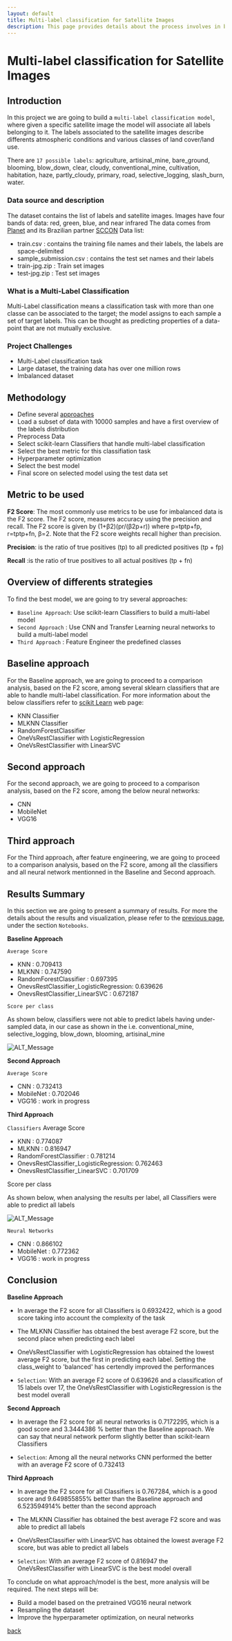 ```yaml
---
layout: default
title: Multi-label classification for Satellite Images
description: This page provides details about the process involves in building a Multi-Label Classifier for satellite images
---
```

# Multi-label classification for Satellite Images

## Introduction
In this project we are going to build a `multi-label classification model`, where given a specific satellite image the model will associate all labels belonging to it. The labels associated to the satellite images describe differents atmospheric conditions and various classes of land cover/land use. 

There are `17 possible labels`: agriculture, artisinal_mine, bare_ground, blooming, blow_down, clear, cloudy, conventional_mine, cultivation, habitation, haze, partly_cloudy, primary, road, selective_logging, slash_burn, water.

### Data source and description
The dataset contains the list of labels and satellite images. Images have four bands of data: red, green, blue, and near infrared
The data comes from [Planet](https://www.planet.com/) and its Brazilian partner [SCCON](https://www.sccon.com.br/)
Data list:
-  train.csv             : contains the training file names and their labels, the labels are space-delimited
-  sample_submission.csv : contains the test set names and their labels
-  train-jpg.zip         : Train set images
-  test-jpg.zip          : Test set images

### What is a Multi-Label Classification
Multi-Label classification means a classification task with more than one classe can be associated to the target;  the model assigns to each sample a set of target labels. This can be thought as predicting properties of a data-point that are not mutually exclusive.

### Project Challenges
- Multi-Label classification task
- Large dataset, the training data has over one million rows 
- Imbalanced dataset

## Methodology 
-  Define several [approaches](#Overview-of-differents-strategies)
-  Load a subset of data with 10000 samples and have a first overview of the labels distribution
-  Preprocess Data
-  Select scikit-learn Classifiers that handle multi-label classification
-  Select the best metric for this classifiation task
-  Hyperparameter optimization
-  Select the best model
-  Final score on selected model using the test data set

## Metric to be used
**F2 Score**: The most commonly use metrics to be use for imbalanced data is the F2 score. The F2 score, measures accuracy using the precision and recall. The F2 score is given by (1+β2)(pr/(β2p+r))  where  p=tptp+fp,  r=tptp+fn, β=2. Note that the F2 score weights recall higher than precision.

**Precision**: is the ratio of true positives (tp) to all predicted positives (tp + fp)

**Recall**   :is the ratio of true positives to all actual positives (tp + fn)

## Overview of differents strategies
To find the best model, we are going to try several approaches:
* `Baseline Approach`: Use scikit-learn Classifiers to build a multi-label model 
* `Second Approach`  : Use CNN and Transfer Learning neural networks to build a multi-label model 
* `Third Approach`   : Feature Engineer the predefined classes

## Baseline approach
For the Baseline approach, we are going to proceed to a comparison analysis, based on the F2 score, among several sklearn classifiers that are able to handle multi-label classification. For more information about the below classifiers refer to [scikit Learn](https://scikit-learn.org/stable/modules/multiclass.html) web page:
  - KNN Classifier
  - MLKNN Classifier
  - RandomForestClassifier
  - OneVsRestClassifier with LogisticRegression
  - OneVsRestClassifier with LinearSVC
  
## Second approach
For the second approach, we are going to proceed to a comparison analysis, based on the F2 score, among the below neural networks:
- CNN
- MobileNet
- VGG16

## Third approach
For the Third approach, after feature engineering, we are going to proceed to a comparison analysis, based on the F2 score, among all the classifiers and all neural network mentionned in the Baseline and Second approach.

## Results Summary
In this section we are going to present a summary of results. For more the details about the results and visualization, please refer to the [previous page](https://brunildacity01.github.io/MyProjects/#my-upcoming-project), under the section `Notebooks`.

**Baseline Approach** 

`Average Score`
- KNN                                   : 0.709413
- MLKNN                                 : 0.747590
- RandomForestClassifier                : 0.697395
- OnevsRestClassifier_LogisticRegression: 0.639626
- OnevsRestClassifier_LinearSVC         : 0.672187

`Score per class`

As shown below, classifiers were not able to predict labels having under-sampled data, in our case as shown in the i.e. conventional_mine, selective_logging, blow_down, blooming, artisinal_mine

![ALT_Message](https://github.com/brunildacity01/MyProjects/blob/master/Images/Results_PerLabelBaseline.png)

**Second Approach**

`Average Score`
- CNN                                   : 0.732413
- MobileNet                             : 0.702046
- VGG16                                 : work in progress

**Third Approach**

`Classifiers`
Average Score
- KNN                                   : 0.774087
- MLKNN                                 : 0.816947
- RandomForestClassifier                : 0.781214
- OnevsRestClassifier_LogisticRegression: 0.762463
- OnevsRestClassifier_LinearSVC         : 0.701709

Score per class

As shown below, when analysing the results per label, all Classifiers were able to predict all labels

![ALT_Message](https://github.com/brunildacity01/MyProjects/blob/master/Images/Results_PerLabelThird.png)

`Neural Networks`

- CNN                                   : 0.866102
- MobileNet                             : 0.772362
- VGG16                                 : work in progress

## Conclusion
**Baseline Approach** 
- In average the F2 score for all Classifiers is 0.6932422, which is a good score taking into account the complexity of the task
- The MLKNN Classifier has obtained the best average F2 score, but the second place when predicting each label  
- OneVsRestClassifier with LogisticRegression has obtained the lowest average F2 score, but the first in predicting each label. Setting the class_weight to 'balanced' has certendly improved the performances

- `Selection`: With an average F2 score of 0.639626 and a classification of 15 labels over 17, the OneVsRestClassifier with LogisticRegression is the best model overall

**Second Approach**
- In average the F2 score for all neural networks is 0.7172295, which is a good score and 3.3444386 % better than the Baseline approach. We can say that neural network perform slightly better than scikit-learn Classifiers

- `Selection`: Among all the neural networks CNN performed the better with an average F2 score of 0.732413 

**Third Approach**
- In average the F2 score for all Classifiers is 0.767284, which is a good score and 9.649855855% better than the Baseline approach and 6.523594914% better than the second approach
- The MLKNN Classifier has obtained the best average F2 score and was able to predict all labels  
- OneVsRestClassifier with LinearSVC has obtained the lowest average F2 score, but was able to predict all labels

- `Selection`: With an average F2 score of 0.816947 the OneVsRestClassifier with LinearSVC is the best model overall

To conclude on what approach/model is the best, more analysis will be required. The next steps will be:
- Build a model based on the pretrained VGG16 neural network
- Resampling the dataset
- Improve the hyperparameter optimization, on neural networks


[back](./)

